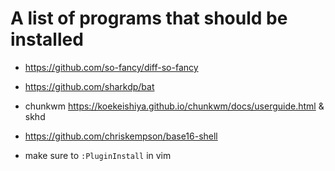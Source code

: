 # A list of programs that should be installed

* https://github.com/so-fancy/diff-so-fancy
* https://github.com/sharkdp/bat
* chunkwm https://koekeishiya.github.io/chunkwm/docs/userguide.html & skhd
* https://github.com/chriskempson/base16-shell

* make sure to `:PluginInstall` in vim
